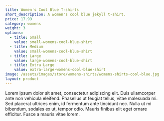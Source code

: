 ```yaml
---
title: Women's Cool Blue T-shirts
short_description: A women's cool blue jekyll t-shirt.
price: 17.99
category: womens
weight: 3
options:
  - title: Small
    value: small-womens-cool-blue-shirt
  - title: Medium
    value: small-womens-cool-blue-shirt
  - title: Large
    value: large-womens-cool-blue-shirt
  - title: Extra Large
    value: extra-large-womens-cool-blue-shirt
image: /assets/images/store/womens-shirts/womens-shirts-cool-blue.jpg
layout: product
---
```

Lorem ipsum dolor sit amet, consectetur adipiscing elit. Duis ullamcorper ante non vehicula eleifend.
Phasellus ut feugiat tellus, vitae malesuada mi. Sed placerat ultrices enim, id fermentum ante tincidunt nec.
Nulla ut mi bibendum, sodales ex ut, tempor odio. Mauris finibus elit eget ornare efficitur. Fusce a mauris vitae lorem.




<!-- <button
    class="snipcart-add-item"
    data-item-id="2"
    data-item-name="Bacon"
    data-item-price="3.00"
    data-item-weight="20"
    data-item-url="http://myapp.com/products/bacon"
    data-item-description="Some fresh bacon">
    Buy bacon
</button> -->
